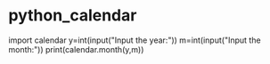 # python_calendar
import calendar
y=int(input("Input the year:"))
m=int(input("Input the month:"))
print(calendar.month(y,m))
